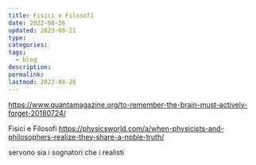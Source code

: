```yaml
---
title: Fisici e Filosofi
date: 2022-08-26
updated: 2023-08-21
type: 
categories: 
tags:
  - blog
description: 
permalink: 
lastmod: 2022-08-26
---
```


https://www.quantamagazine.org/to-remember-the-brain-must-actively-forget-20180724/


Fisici e Filosofi
https://physicsworld.com/a/when-physicists-and-philosophers-realize-they-share-a-noble-truth/


servono sia i sognatori che i realisti
